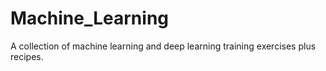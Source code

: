 # Machine_Learning
A collection of machine learning and deep learning training exercises plus recipes.
